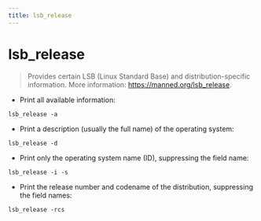 ```yaml
---
title: lsb_release
---
```

# lsb_release

> Provides certain LSB (Linux Standard Base) and distribution-specific information.
> More information: <https://manned.org/lsb_release>.

- Print all available information:

`lsb_release -a`

- Print a description (usually the full name) of the operating system:

`lsb_release -d`

- Print only the operating system name (ID), suppressing the field name:

`lsb_release -i -s`

- Print the release number and codename of the distribution, suppressing the field names:

`lsb_release -rcs`
